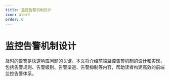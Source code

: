 ```yaml
---
title: 监控告警机制设计
icon: alert
order: 6
---
```


# 监控告警机制设计

及时的告警是快速响应问题的关键。本文将介绍前端监控告警机制的设计和实现，包括告警规则、告警级别、告警渠道、告警抑制等内容，帮助读者构建高效的前端监控告警体系。
